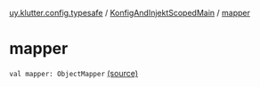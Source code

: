 [uy.klutter.config.typesafe](../index.md) / [KonfigAndInjektScopedMain](index.md) / [mapper](.)


# mapper
`val mapper: ObjectMapper` [(source)](https://github.com/kohesive/klutter/blob/master/config-typesafe-jdk6/src/main/kotlin/uy/klutter/config/typesafe/InjektConfig.kt#L21)


